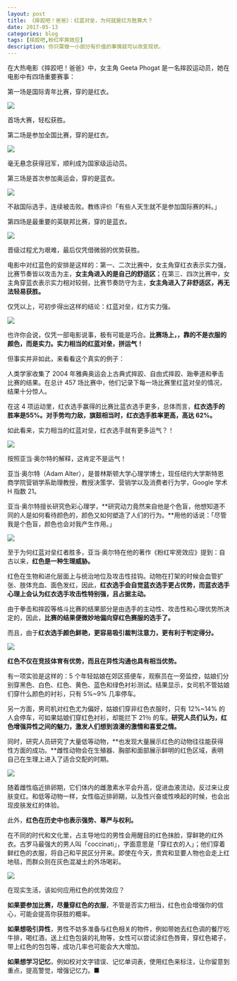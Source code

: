```yaml
---
layout: post
title: 《摔跤吧！爸爸》：红蓝对垒，为何就是红方胜算大？
date: 2017-05-13
categories: blog
tags: [摔跤吧,粉红牢房效应]
description: 你只需做一小部分有价值的事情就可以改变现状。
---
```


在大热电影《摔跤吧！爸爸》中，女主角 Geeta Phogat 是一名摔跤运动员，她在电影中有四场重要赛事：

第一场是国际青年比赛，穿的是红衣。

![](http://openmindclub.qiniudn.com/omt/dangal01.jpeg)

首场大赛，轻松获胜。

第二场是参加全国比赛，穿的是红衣。

![](http://openmindclub.qiniudn.com/omt/dangal02.jpeg)

毫无悬念获得冠军，顺利成为国家级运动员。

第三场是首次参加奥运会，穿的是蓝衣。

![](http://openmindclub.qiniudn.com/omt/dangal03.jpeg)

不敌国际选手，连续被击败。教练评价「有些人天生就不是参加国际赛的料。」

第四场是最重要的英联邦比赛，穿的是蓝衣。

![](http://openmindclub.qiniudn.com/omt/dangal04.jpeg)

晋级过程尤为艰难，最后仅凭借微弱的优势获胜。

电影中对红蓝色的安排是这样的：第一、二次比赛中，女主角穿红衣表示实力强，比赛节奏皆以攻击为主，**女主角进入的是自己的舒适区**；在第三、四次比赛中，女主角穿蓝衣表示实力相对较弱，比赛节奏防守为主，**女主角进入了非舒适区，再无法轻易获胜。**

仅凭以上，可初步得出这样的结论：红蓝对垒，红方实力强。

![](http://openmindclub.qiniudn.com/omt/dangal05.jpeg)

也许你会说，仅凭一部电影说事，极有可能是巧合。**比赛场上，，靠的不是衣服的颜色，而是实力。实力相当的红蓝对垒，拼运气！**

但事实并非如此，来看看这个真实的例子：

人类学家收集了 2004 年雅典奥运会上古典式摔跤、自由式摔跤、跆拳道和拳击比赛的结果。在总计 457 场比赛中，他们记录下每一场比赛里红蓝对垒的情况，结果十分惊人。

在这 4 项运动里，红衣选手赢得的比赛比蓝衣选手更多，总体而言，**红衣选手的胜率是55%。对手势均力敌，旗鼓相当时，红衣选手胜率更高，高达 62%。**

如此看来，实力相当的红蓝对垒，红衣选手就有更多运气？！

![](http://openmindclub.qiniudn.com/omt/dangal06.jpeg)

按照亚当·奥尔特的解释，这肯定不是运气！

亚当·奥尔特（Adam Alter），是普林斯顿大学心理学博士，现任纽约大学斯特恩商学院营销学系助理教授，教授决策学、营销学以及消费者行为学，Google 学术 H 指数 21。

亚当·奥尔特擅长研究色彩心理学，**研究动力竟然来自他是个色盲，他想知道不同的人是如何看待颜色的，颜色又如何塑造了人们的行为。**用他的话说：「尽管我是个色盲，颜色也会对我产生作用。」

![](http://openmindclub.qiniudn.com/omt/dangal07.jpeg)

至于为何红蓝对垒红者胜多，亚当·奥尔特在他的著作《粉红牢房效应》提到：自古以来，**红色是一种生理威胁。**

红色在生物和进化层面上与统治地位及攻击性挂钩。动物在打架的时候会血管扩张、肢体充血、面色发红，因此，**红衣选手会自觉蓝衣选手更占优势，而蓝衣选手心理上会认为红衣选手攻击性特别强，且占据主动。**

由于拳击和摔跤等格斗比赛的结果部分是由选手的主动性、攻击性和心理优势所决定的，因此，**比赛的结果便微妙地偏向穿红色赛服的选手了。**

而且，由于**红衣选手颜色鲜艳，更容易吸引裁判注意力，更有利于判定得分。**


![](http://openmindclub.qiniudn.com/omt/dangal08.jpeg)

**红色不仅在竞技体育有优势，而且在异性沟通也具有相当优势。**

有一项实验是这样的：5 个年轻姑娘在郊区搭便车，观察员在一旁监控，姑娘们分别穿黑色、白色、红色、黄色、蓝色和绿色衬衫测试。结果显示，女司机不管姑娘们穿什么颜色的衬衫，只有 5%~9% 几率停车。

另一方面，男司机对红色尤为偏好，姑娘们穿非红色衣服时，只有 12%~14% 的人会停车，可如果姑娘们穿红色衬衫，却能拦下 21％ 的车。**研究人员们认为，红色增强异性之间的魅力，激发人们想到浪漫的激情和喜爱之情。**

同时，研究人员研究了大量低等动物，**也发现大量展示红色的动物往往能获得性方面的成功。**雌性动物会在生殖器、胸部和面部展示鲜明的红色区域，表明自己在生理上进入了适合交配的时期。

![](http://openmindclub.qiniudn.com/omt/dangal09.jpeg)

随着雌性临近排卵期，它们体内的雌激素水平会升高，促进血液流动，反过来让皮肤变红。和低等动物一样，女性临近排卵期，以及性兴奋或性唤起的时候，也会出现皮肤发红的体验。

此外，**红色在历史中也表示强势、尊严与权利。**

在不同的时代和文化里，占主导地位的男性会用醒目的红色抹脸，穿鲜艳的红外衣。古罗马最强大的男人叫「coccinati」，字面意思是「穿红衣的人」；他们穿着鲜红色的衣服，将自己和平民区分开来。即使在今天，贵宾和显要人物也会走上红地毯，而群众则在灰色混凝土的外场喝彩。

![](http://openmindclub.qiniudn.com/omt/dangal10.jpeg)

在现实生活，该如何应用红色的优势效应？

**如果要参加比赛，尽量穿红色的衣服**，不管是否实力相当，红色也会增强你的信心，可能会提高你获胜的概率。

**如果想吸引异性**，男性不妨多准备与红色相关的物件，例如带她去红色调的餐厅吃牛排，喝红酒，送上红色包装的礼物等，女性可以尝试涂红色唇膏，穿红色裙子，带上红色的包包等，成功几率也可能会大大增加。

**如果想学习记忆**，例如校对文字错误、记忆单词表，使用红色来标注，让你留意到重点，提高警觉，增强记忆力。■


